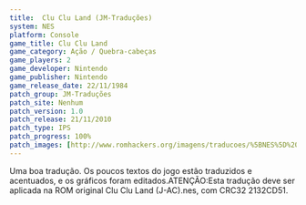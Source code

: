 ```yaml
---
title:  Clu Clu Land (JM-Traduções)
system: NES
platform: Console
game_title: Clu Clu Land
game_category: Ação / Quebra-cabeças
game_players: 2
game_developer: Nintendo
game_publisher: Nintendo
game_release_date: 22/11/1984
patch_group: JM-Traduções
patch_site: Nenhum
patch_version: 1.0
patch_release: 21/11/2010
patch_type: IPS
patch_progress: 100%
patch_images: [http://www.romhackers.org/imagens/traducoes/%5BNES%5D%20Clu%20Clu%20Land%20-%20JM-Tradu%C3%A7%C3%B5es%20-%201.png,http://www.romhackers.org/imagens/traducoes/%5BNES%5D%20Clu%20Clu%20Land%20-%20JM-Tradu%C3%A7%C3%B5es%20-%202.png,http://www.romhackers.org/imagens/traducoes/%5BNES%5D%20Clu%20Clu%20Land%20-%20JM-Tradu%C3%A7%C3%B5es%20-%203.png]
---
```

Uma boa tradução. Os poucos textos do jogo estão traduzidos e acentuados, e os gráficos foram editados.ATENÇÃO:Esta tradução deve ser aplicada na ROM original Clu Clu Land (J-AC).nes, com CRC32 2132CD51.